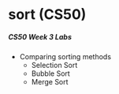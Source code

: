 # sort (CS50)

##### CS50 Week 3 Labs
* Comparing sorting methods
  * Selection Sort
  * Bubble Sort
  * Merge Sort
